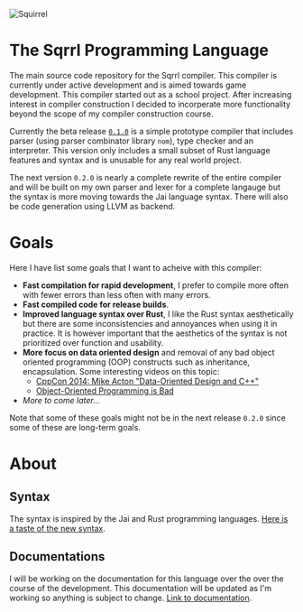 ![Squirrel](https://raw.githubusercontent.com/Aleman778/sqrrl-lang/master/logo.png)
# The Sqrrl Programming Language
The main source code repository for the Sqrrl compiler. This compiler is currently
under active development and is aimed towards game development. This compiler started
out as a school project. After increasing interest in compiler construction I decided
to incorperate more functionality beyond the scope of my compiler construction course.

Currently the beta release [`0.1.0`](https://github.com/Aleman778/sqrrl-lang/releases/tag/0.1.0) 
is a simple prototype compiler that includes parser (using parser combinator library `nom`), 
type checker and an interpreter. This version only includes a small subset of Rust language 
features and syntax and is unusable for any real world project.

The next version `0.2.0` is nearly a complete rewrite of the entire compiler and will be built
on my own parser and lexer for a complete langauge but the syntax is more moving towards
the Jai language syntax. There will also be code generation using LLVM as backend.

# Goals
Here I have list some goals that I want to acheive with this compiler:

- **Fast compilation for rapid development**, I prefer to compile more often with fewer errors
than less often with many errors. 
- **Fast compiled code for release builds**.
- **Improved language syntax over Rust**, I like the Rust syntax aesthetically but there 
are some inconsistencies and annoyances when using it in practice. It is however important 
that the aesthetics of the syntax is not prioritized over function and usability.
- **More focus on data oriented design** and removal of any bad object oriented programming (OOP)
constructs such as inheritance, encapsulation. Some interesting videos on this topic:
  - [CppCon 2014: Mike Acton "Data-Oriented Design and C++"](https://www.youtube.com/watch?v=rX0ItVEVjHc)
  - [Object-Oriented Programming is Bad](https://www.youtube.com/watch?v=QM1iUe6IofM)
- *More to come later...*

Note that some of these goals might not be in the next release `0.2.0` since some of these are long-term goals.


# About
## Syntax
The syntax is inspired by the Jai and Rust programming languages.
[Here is a taste of the new syntax](https://github.com/Aleman778/sqrrl-lang/blob/impl/parser/examples/syntax.sq).

## Documentations
I will be working on the documentation for this language over the over the course of the development.
This documentation will be updated as I'm working so anything is subject to change.
[Link to documentation](https://sqrrl-docs.alemen.se/).
